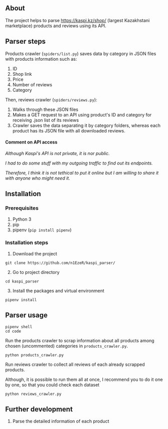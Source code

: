 ## About
The project helps to parse https://kaspi.kz/shop/ (largest Kazakhstani marketplace) products and reviews using its API.

## Parser steps
Products crawler (`spiders/list.py`) saves data by category in JSON files with products information such as:
1. ID
2. Shop link
3. Price
4. Number of reviews
5. Category

Then, reviews crawler (`spiders/reviews.py`):
1. Walks through these JSON files
2. Makes a GET request to an API using product's ID and category for receiving .json list of its reviews
3. Crawler saves the data separating it by category folders, whereas each product has its JSON file with all downloaded reviews.

#### Comment on API access
<i>
  Although Kaspi's API is not private, it is nor public. 
  
  I had to do some stuff with my outgoing traffic to find out its endpoints. 
  
  Therefore, I think it is not tethical to put it online but I am willing to share it with anyone who might need it.
</i>

## Installation
### Prerequisites
1. Python 3
2. pip
3. pipenv (`pip install pipenv`)

### Installation steps
1. Download the project
```
git clone https://github.com/n1EzeR/kaspi_parser/
```
2. Go to project directory
```
cd kaspi_parser
```
3. Install the packages and virtual environment
```
pipenv install
```

## Parser usage
```
pipenv shell
cd code
```
Run the products crawler to scrap information about all products among chosen (uncommented) categories in `products_crawler.py`.

```
python products_crawler.py
```


Run reviews crawler to collect all reviews of each already scrapped products. 

Although, it is possible to run them all at once, I recommend you to do it one by one, so that you could check each dataset
```
python reviews_crawler.py
```

## Further development
1. Parse the detailed information of each product
